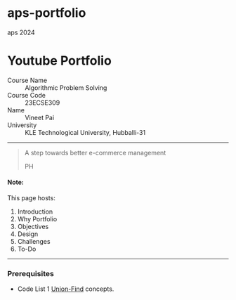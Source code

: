 # aps-portfolio
aps 2024
# Youtube Portfolio

<dl>
<dt>Course Name</dt>
<dd>Algorithmic Problem Solving</dd>
<dt>Course Code</dt>
<dd>23ECSE309</dd>
<dt>Name</dt>
<dd>Vineet Pai</dd>
<dt>University</dt>
<dd>KLE Technological University, Hubballi-31</dd>
</dl>

* * *

> A step towards better e-commerce management
>
> PH

#### Note:
This page hosts:

1. Introduction
2. Why Portfolio
3. Objectives
4. Design
5. Challenges
6. To-Do



* * *

### Prerequisites
* Code List 1 [Union-Find](https://github.com/prakashbh/day-today-codes/blob/master/10-union-find-basic.c) concepts.
